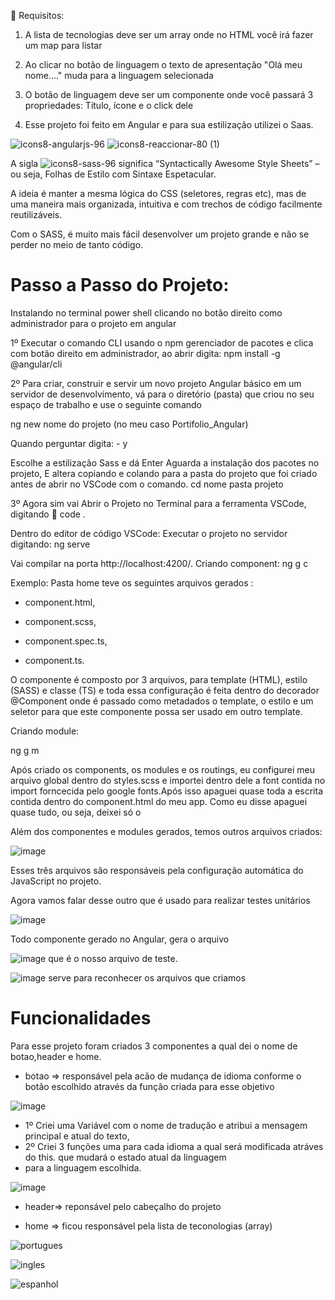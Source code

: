 
:pushpin: Requisitos:

1) A lista de tecnologias deve ser um array onde no HTML você irá fazer um map para listar

2) Ao clicar no botão de linguagem  o texto de apresentação "Olá meu nome...." muda para
a linguagem selecionada

3) O botão de linguagem  deve ser um componente onde você passará 3 propriedades: Título,
ícone e o click dele

4) Esse projeto foi feito em Angular e para sua estilização utilizei o Saas.

![icons8-angularjs-96](https://user-images.githubusercontent.com/98665329/209447866-60be6467-21b1-4bcf-80f5-5461672606d7.png)
![icons8-reaccionar-80 (1)](https://user-images.githubusercontent.com/98665329/209447955-21ed9b80-f5cb-4ef3-9ff0-2f6334dcc318.png)


A sigla  ![icons8-sass-96](https://user-images.githubusercontent.com/98665329/209448163-190c29d1-5e4a-4399-b3b0-e2b6319a17dc.png) significa “Syntactically Awesome Style Sheets” – ou seja, Folhas de Estilo com Sintaxe Espetacular.


A ideia é manter a mesma lógica do CSS (seletores, regras etc), mas de uma maneira mais organizada, intuitiva e com trechos de código facilmente reutilizáveis.

Com o SASS, é muito mais fácil desenvolver um projeto grande e não se perder no meio de tanto código.
   


# Passo a Passo do Projeto:
Instalando no terminal power shell clicando no botão direito como administrador para o projeto em angular 

1º Executar o comando CLI usando o npm gerenciador de pacotes e clica com botão direito em administrador, ao abrir digita:
npm install -g @angular/cli  

2º Para criar, construir e servir um novo projeto Angular básico em um servidor de desenvolvimento, vá para o diretório (pasta) que criou no seu espaço de trabalho e use o seguinte comando

ng new nome do projeto (no meu caso Portifolio_Angular)  

Quando perguntar digita: - y 

Escolhe a estilização Sass e dá Enter 
Aguarda a instalação dos pacotes no projeto,
E altera copiando e colando para a pasta do projeto que foi criado antes de abrir no VSCode com o comando.
cd nome pasta projeto

3º Agora sim vai Abrir o Projeto no Terminal para a ferramenta VSCode, digitando 👊
code .

Dentro do editor de código VSCode:
Executar o projeto no servidor digitando:
ng serve


Vai compilar na porta http://localhost:4200/.
Criando component:
ng g c

Exemplo: Pasta home teve os seguintes arquivos gerados :

- component.html,
* component.scss,
+ component.spec.ts,
- component.ts.

 O componente é composto por 3 arquivos, para template (HTML), estilo (SASS) e classe (TS) e toda essa configuração é feita dentro do decorador @Component onde é passado como metadados o template, o estilo e um seletor para que este componente possa ser usado em outro template.

Criando module:

ng g m


Após criado os components, os modules e os routings, eu configurei meu arquivo global dentro do styles.scss e importei
dentro dele a font contida no import forncecida pelo google fonts.Após isso apaguei quase toda a escrita contida dentro
do component.html do meu app. Como eu disse apaguei quase tudo, ou seja, deixei só o
<router-outlet></router-outlet>

Além dos componentes e modules gerados, temos outros arquivos criados:

![image](https://user-images.githubusercontent.com/98665329/209446966-d8cc9f29-7912-4121-9609-14fb43a6b5e9.png)

Esses três arquivos são responsáveis pela configuração automática do JavaScript no projeto.

Agora vamos falar desse outro que é usado para realizar testes unitários

![image](https://user-images.githubusercontent.com/98665329/209447030-20476632-0adf-4592-8d1c-dfc482cf20cc.png)


Todo componente gerado no Angular, gera o arquivo

![image](https://user-images.githubusercontent.com/98665329/209447166-8130cb42-cca8-4849-aa89-6c35a337b42f.png) 
que é o nosso arquivo de teste.

![image](https://user-images.githubusercontent.com/98665329/209447218-85e03a2a-15bd-45fd-a86d-6ad33280a129.png)
serve para reconhecer os arquivos que criamos


# Funcionalidades 

Para esse projeto foram criados 3 componentes a qual dei o nome de botao,header e home.

- botao => responsável pela acão de mudança de idioma conforme o botão escolhido através da função criada para esse objetivo

![image](https://user-images.githubusercontent.com/98665329/209449663-3ba38117-9849-4187-9a2d-a14d50b49b46.png)
   
   * 1º Criei uma Variável com o nome de tradução  e atribui a mensagem principal e atual do texto,
   * 2º Criei 3 funções uma para cada idioma a qual será modificada atráves do this. que mudará o estado atual da linguagem
   * para a linguagem escolhida.

![image](https://user-images.githubusercontent.com/98665329/209449957-3faf65c7-1b80-4231-bcfa-815ddaed3838.png)


* header=> reponsável pelo cabeçalho do projeto
+ home => ficou responsável pela lista de teconologias (array)



![portugues](https://user-images.githubusercontent.com/98665329/207726923-15719394-0827-4576-8269-7d42be95396a.PNG)


![ingles](https://user-images.githubusercontent.com/98665329/207726937-bce02733-25cf-44bb-b58d-8ba0901429de.PNG)


![espanhol](https://user-images.githubusercontent.com/98665329/207726959-6aeead59-b916-498e-adb4-067b4f9580cf.PNG)
